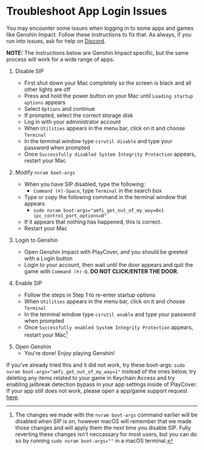 # Troubleshoot App Login Issues

You may encounter some issues when logging in to some apps and games like Genshin Impact. Follow these instructions to fix that. As always, if you run into issues, ask for help on [Discord](https://discord.gg/rMv5qxGTGC). 

__NOTE:__ The instructions below are Genshin Impact specific, but the same process will work for a wide range of apps.

1. Disable SIP
    - First shut down your Mac completely so the screen is black and all other lights are off
    - Press and hold the power button on your Mac until `Loading startup options` appears
    - Select `Options` and continue
    - If prompted, select the correct storage disk
    - Log in with your administrator account 
    - When `Utilities` appears in the menu bar, click on it and choose `Terminal`
    - In the terminal window type `csrutil disable` and type your password when prompted
    - Once `Successfully disabled System Integrity Protection` appears, restart your Mac

2. Modify `nvram boot-args`
    - When you have SIP disabled, type the following:
        - `Command (⌘)-Space`, type `Terminal` in the search box
    - Type or copy the following command in the terminal window that appears
        - `sudo nvram boot-args="amfi_get_out_of_my_way=0x1 ipc_control_port_options=0"`
    - If it appears that nothing has happened, this is correct.
    - Restart your Mac

3. Login to Genshin
    - Open Genshin Impact with PlayCover, and you should be greeted with a Login button
    - Login to your account, then wait until the door appears and quit the game with `Command (⌘)-Q`. **DO NOT CLICK/ENTER THE DOOR.**

4. Enable SIP
    - Follow the steps in Step 1 to re-enter startup options
    - When `Utilities` appears in the menu bar, click on it and choose `Terminal`
    - In the terminal window type `csrutil enable` and type your password when prompted
    - Once `Successfully enabled System Integrity Protection` appears, restart your Mac[^note]

[^note]: The changes we made with the `nvram boot-args` command earlier will be disabled when SIP is on, however macOS will remember that we made those changes and will apply them the next time you disable SIP. Fully reverting these changes isn't neccassary for most users, but you can do so by running `sudo nvram boot-args=""` in a macOS terminal. 

5. Open Genshin
    - You're done! Enjoy playing Genshin!

If you've already tried this and it did not work, try these boot-args: `sudo nvram boot-args="amfi_get_out_of_my_way=1"` instead of the ones below, try deleting any items related to your game in Keychain Access and try enabling jailbreak detection bypass in your app settings inside of PlayCover. If your app still does not work, please open a app/game support request [here](https://github.com/PlayCover/PlayCover/issues/new/choose). 
